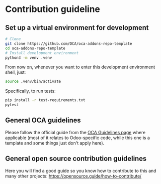 # Contribution guideline

## Set up a virtual environment for development

```bash
# Clone
git clone https://github.com/OCA/oca-addons-repo-template
cd oca-addons-repo-template
# Install development environment
python3 -m venv .venv
```

From now on, whenever you want to enter this development environment shell, just:

```bash
source .venv/bin/activate
```

Specifically, to run tests:

```bash
pip install -r test-requirements.txt
pytest
```

## General OCA guidelines

Please follow the official guide from the
[OCA Guidelines page](https://odoo-community.org/page/contributing) where applicable
(most of it relates to Odoo-specific code, while this one is a template and some things
just don't apply here).

## General open source contribution guidelines

Here you will find a good guide so you know how to contribute to this and many other
projects: https://opensource.guide/how-to-contribute/
